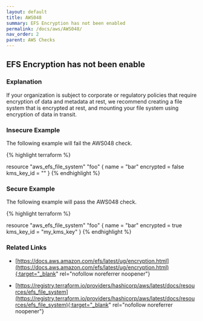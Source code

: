 ```yaml
---
layout: default
title: AWS048
summary: EFS Encryption has not been enabled
permalink: /docs/aws/AWS048/
nav_order: 2
parent: AWS Checks
---
```


## EFS Encryption has not been enable

### Explanation


If your organization is subject to corporate or regulatory policies that require encryption of data and metadata at rest, we recommend creating a file system that is encrypted at rest, and mounting your file system using encryption of data in transit.




### Insecure Example

The following example will fail the AWS048 check.

{% highlight terraform %}

resource "aws_efs_file_system" "foo" {
  name       = "bar"
  encrypted  = false
  kms_key_id = ""
}
{% endhighlight %}



### Secure Example

The following example will pass the AWS048 check.

{% highlight terraform %}

resource "aws_efs_file_system" "foo" {
  name       = "bar"
  encrypted  = true
  kms_key_id = "my_kms_key"
}
{% endhighlight %}


### Related Links


- [https://docs.aws.amazon.com/efs/latest/ug/encryption.html](https://docs.aws.amazon.com/efs/latest/ug/encryption.html){:target="_blank" rel="nofollow noreferrer noopener"}

- [https://registry.terraform.io/providers/hashicorp/aws/latest/docs/resources/efs_file_system](https://registry.terraform.io/providers/hashicorp/aws/latest/docs/resources/efs_file_system){:target="_blank" rel="nofollow noreferrer noopener"}

